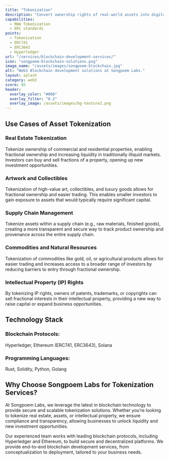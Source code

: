 ```yaml
---
title: "Tokenization"
description: "Convert ownership rights of real-world assets into digital tokens that can be managed, sold, and traded on a blockchain."
capabilities:
  - RWA Tokenization
  - ERC standards
points:
  - Tokenization
  - ERC741
  - ERC3643
  - Hyperledger
url: "/services/blockchain-development-services/"
icon: "songpoem-blockchain-solutions.png"
image_name: "/assets/images/songpoem-blockchain.jpg"
alt: "Web3 Blockchain development solutions at Songpoem Labs."
layout: splash
category: web3
score: 45
header:
  overlay_color: "#000"
  overlay_filter: "0.2"
  overlay_image: /assets/images/bg-texture2.png
---
```


## Use Cases of Asset Tokenization
### Real Estate Tokenization
Tokenize ownership of commercial and residential properties, enabling fractional ownership and increasing liquidity in traditionally illiquid markets. Investors can buy and sell fractions of a property, opening up new investment opportunities.

### Artwork and Collectibles
Tokenization of high-value art, collectibles, and luxury goods allows for fractional ownership and easier trading. This enables smaller investors to gain exposure to assets that would typically require significant capital.

### Supply Chain Management
Tokenize assets within a supply chain (e.g., raw materials, finished goods), creating a more transparent and secure way to track product ownership and provenance across the entire supply chain.

### Commodities and Natural Resources
Tokenization of commodities like gold, oil, or agricultural products allows for easier trading and increases access to a broader range of investors by reducing barriers to entry through fractional ownership.

### Intellectual Property (IP) Rights
By tokenizing IP rights, owners of patents, trademarks, or copyrights can sell fractional interests in their intellectual property, providing a new way to raise capital or expand business opportunities.

## Technology Stack
### Blockchain Protocols:
Hyperledger, Ethereum (ERC741, ERC3643), Solana

### Programming Languages:
Rust, Solidity, Python, Golang

## Why Choose Songpoem Labs for Tokenization Services?
At Songpoem Labs, we leverage the latest in blockchain technology to provide secure and scalable tokenization solutions. Whether you’re looking to tokenize real estate, assets, or intellectual property, we ensure compliance and transparency, allowing businesses to unlock liquidity and new investment opportunities.

Our experienced team works with leading blockchain protocols, including Hyperledger and Ethereum, to build secure and decentralized platforms. We provide end-to-end blockchain development services, from conceptualization to deployment, tailored to your business needs.